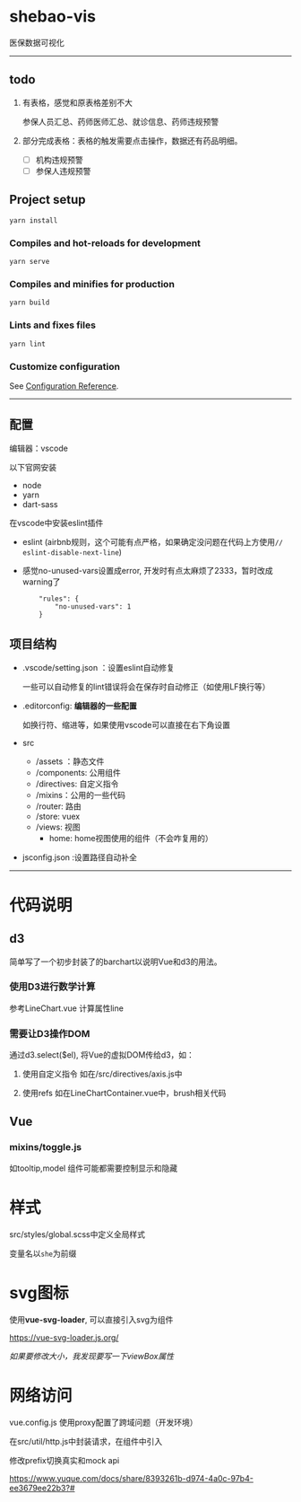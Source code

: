 # shebao-vis

医保数据可视化

****

## todo

1. 有表格，感觉和原表格差别不大

    参保人员汇总、药师医师汇总、就诊信息、药师违规预警

2. 部分完成表格：表格的触发需要点击操作，数据还有药品明细。
    - [ ]  机构违规预警
    - [ ]  参保人违规预警

## Project setup
```
yarn install
```

### Compiles and hot-reloads for development
```
yarn serve
```

### Compiles and minifies for production
```
yarn build
```

### Lints and fixes files
```
yarn lint
```

### Customize configuration
See [Configuration Reference](https://cli.vuejs.org/config/).

****

## 配置

编辑器：vscode

以下官网安装

- node
- yarn
- dart-sass

在vscode中安装eslint插件

- eslint (airbnb规则，这个可能有点严格，如果确定没问题在代码上方使用```// eslint-disable-next-line```)
- 感觉no-unused-vars设置成error, 开发时有点太麻烦了2333，暂时改成warning了

    ```
        "rules": {
            "no-unused-vars": 1
        }
    ```

## 项目结构
- .vscode/setting.json ：设置eslint自动修复

    一些可以自动修复的lint错误将会在保存时自动修正（如使用LF换行等）
- .editorconfig: **编辑器的一些配置**

    如换行符、缩进等，如果使用vscode可以直接在右下角设置
- src
    - /assets ：静态文件
    - /components: 公用组件
    - /directives: 自定义指令
    - /mixins：公用的一些代码
    - /router: 路由
    - /store: vuex
    - /views: 视图
      - home: home视图使用的组件（不会咋复用的）
    
- jsconfig.json :设置路径自动补全

****

# 代码说明

## d3

简单写了一个初步封装了的barchart以说明Vue和d3的用法。

### 使用D3进行数学计算

参考LineChart.vue 计算属性line

### 需要让D3操作DOM

通过d3.select($el), 将Vue的虚拟DOM传给d3，如：

1. 使用自定义指令
    如在/src/directives/axis.js中

2. 使用refs
    如在LineChartContainer.vue中，brush相关代码

## Vue

### mixins/toggle.js

如tooltip,model 组件可能都需要控制显示和隐藏

# 样式

src/styles/global.scss中定义全局样式

变量名以```she```为前缀

# svg图标

使用**vue-svg-loader**, 可以直接引入svg为组件

https://vue-svg-loader.js.org/

*如果要修改大小，我发现要写一下viewBox属性*

# 网络访问

vue.config.js 使用proxy配置了跨域问题（开发环境）

在src/util/http.js中封装请求，在组件中引入

修改prefix切换真实和mock api

https://www.yuque.com/docs/share/8393261b-d974-4a0c-97b4-ee3679ee22b3?#
